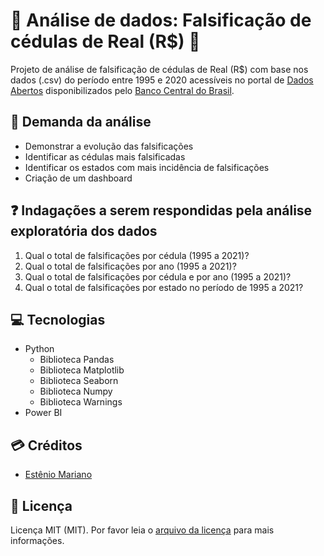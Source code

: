 # 🔎 Análise de dados: Falsificação de cédulas de Real (R$) 💸

Projeto de análise de falsificação de cédulas de Real (R$) com base nos dados (.csv) do período entre 1995 e 2020 acessíveis no portal de [Dados Abertos](https://dadosabertos.bcb.gov.br/) disponibilizados pelo [Banco Central do Brasil](https://www.bcb.gov.br/).

## 📃 Demanda da análise

- Demonstrar a evolução das falsificações
- Identificar as cédulas mais falsificadas
- Identificar os estados com mais incidência de falsificações
- Criação de um dashboard

## ❓ Indagações a serem respondidas pela análise exploratória dos dados

1. Qual o total de falsificações por cédula (1995 a 2021)?
2. Qual o total de falsificações por ano (1995 a 2021)?
3. Qual o total de falsificações por cédula e por ano (1995 a 2021)?
4. Qual o total de falsificações por estado no período de 1995 a 2021?

## 💻 Tecnologias

- Python
    - Biblioteca Pandas
    - Biblioteca Matplotlib
    - Biblioteca Seaborn
    - Biblioteca Numpy
    - Biblioteca Warnings
- Power BI

## 💳 Créditos

- [Estênio Mariano](https://github.com/emso-exe)

## 🔖 Licença

Licença MIT (MIT). Por favor leia o [arquivo da licença](LICENSE.md) para mais informações.